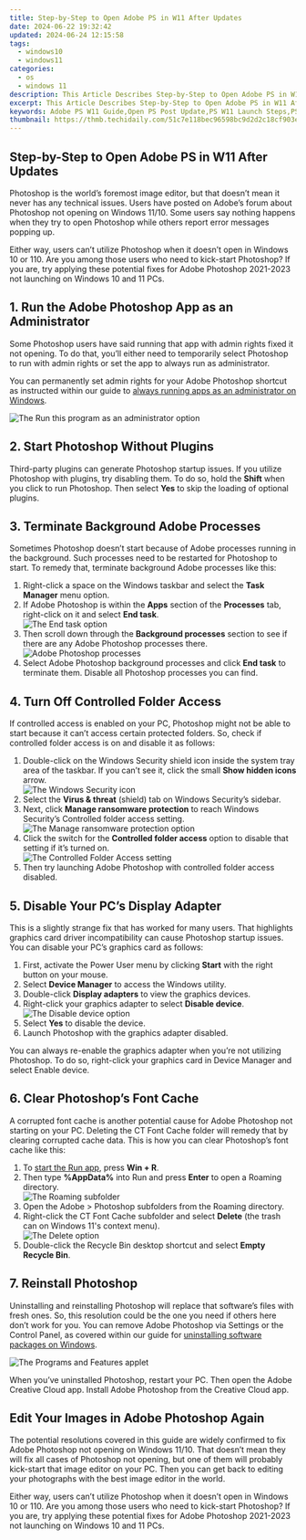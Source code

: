 ```yaml
---
title: Step-by-Step to Open Adobe PS in W11 After Updates
date: 2024-06-22 19:32:42
updated: 2024-06-24 12:15:58
tags:
  - windows10
  - windows11
categories:
  - os
  - windows 11
description: This Article Describes Step-by-Step to Open Adobe PS in W11 After Updates
excerpt: This Article Describes Step-by-Step to Open Adobe PS in W11 After Updates
keywords: Adobe PS W11 Guide,Open PS Post Update,PS W11 Launch Steps,PS Setup in W11,Enable PS W11,Activate PS After Updates,PS W11 Use Cases
thumbnail: https://thmb.techidaily.com/51c7e118bec96598bc9d2d2c18cf903e1dca3cd5201c33fd6a45fd74bf88fe0d.jpg
---
```


## Step-by-Step to Open Adobe PS in W11 After Updates

 Photoshop is the world’s foremost image editor, but that doesn’t mean it never has any technical issues. Users have posted on Adobe’s forum about Photoshop not opening on Windows 11/10\. Some users say nothing happens when they try to open Photoshop while others report error messages popping up.

 Either way, users can’t utilize Photoshop when it doesn’t open in Windows 10 or 110\. Are you among those users who need to kick-start Photoshop? If you are, try applying these potential fixes for Adobe Photoshop 2021-2023 not launching on Windows 10 and 11 PCs.

## 1\. Run the Adobe Photoshop App as an Administrator

 Some Photoshop users have said running that app with admin rights fixed it not opening. To do that, you’ll either need to temporarily select Photoshop to run with admin rights or set the app to always run as administrator.

 You can permanently set admin rights for your Adobe Photoshop shortcut as instructed within our guide to [always running apps as an administrator on Windows](https://www.makeuseof.com/tag/always-run-apps-administrator-windows/).

![The Run this program as an administrator option](https://static1.makeuseofimages.com/wordpress/wp-content/uploads/2023/06/run-this-program-as-administrator3.jpg)

## 2\. Start Photoshop Without Plugins

 Third-party plugins can generate Photoshop startup issues. If you utilize Photoshop with plugins, try disabling them. To do so, hold the **Shift** when you click to run Photoshop. Then select **Yes** to skip the loading of optional plugins.

## 3\. Terminate Background Adobe Processes

 Sometimes Photoshop doesn’t start because of Adobe processes running in the background. Such processes need to be restarted for Photoshop to start. To remedy that, terminate background Adobe processes like this:

1. Right-click a space on the Windows taskbar and select the **Task Manager** menu option.
2. If Adobe Photoshop is within the **Apps** section of the **Processes** tab, right-click on it and select **End task**.  
![The End task option](https://static1.makeuseofimages.com/wordpress/wp-content/uploads/2023/06/end-task-context-menu-option.png)
3. Then scroll down through the **Background processes** section to see if there are any Adobe Photoshop processes there.  
![Adobe Photoshop processes](https://static1.makeuseofimages.com/wordpress/wp-content/uploads/2023/06/adobe-photoshop-processes.jpg)
4. Select Adobe Photoshop background processes and click **End task** to terminate them. Disable all Photoshop processes you can find.

## 4\. Turn Off Controlled Folder Access

 If controlled access is enabled on your PC, Photoshop might not be able to start because it can’t access certain protected folders. So, check if controlled folder access is on and disable it as follows:

1. Double-click on the Windows Security shield icon inside the system tray area of the taskbar. If you can’t see it, click the small **Show hidden icons** arrow.  
![The Windows Security icon](https://static1.makeuseofimages.com/wordpress/wp-content/uploads/2023/06/windows-security-icon.jpg)
2. Select the **Virus & threat** (shield) tab on Windows Security’s sidebar.
3. Next, click **Manage ransomware protection** to reach Windows Security’s Controlled folder access setting.  
![The Manage ransomware protection option](https://static1.makeuseofimages.com/wordpress/wp-content/uploads/2023/06/manage-ransomware-option.jpg)
4. Click the switch for the **Controlled folder access** option to disable that setting if it’s turned on.  
![The Controlled Folder Access setting](https://static1.makeuseofimages.com/wordpress/wp-content/uploads/2023/06/controlled-folder-access-option.jpg)
5. Then try launching Adobe Photoshop with controlled folder access disabled.

## 5\. Disable Your PC’s Display Adapter

 This is a slightly strange fix that has worked for many users. That highlights graphics card driver incompatibility can cause Photoshop startup issues. You can disable your PC’s graphics card as follows:

1. First, activate the Power User menu by clicking **Start** with the right button on your mouse.
2. Select **Device Manager** to access the Windows utility.
3. Double-click **Display adapters** to view the graphics devices.
4. Right-click your graphics adapter to select **Disable device**.  
![The Disable device option](https://static1.makeuseofimages.com/wordpress/wp-content/uploads/2023/06/disable-device-option.jpg)
5. Select **Yes** to disable the device.
6. Launch Photoshop with the graphics adapter disabled.

 You can always re-enable the graphics adapter when you’re not utilizing Photoshop. To do so, right-click your graphics card in Device Manager and select Enable device.

## 6\. Clear Photoshop’s Font Cache

 A corrupted font cache is another potential cause for Adobe Photoshop not starting on your PC. Deleting the CT Font Cache folder will remedy that by clearing corrupted cache data. This is how you can clear Photoshop’s font cache like this:

1. To [start the Run app](https://www.makeuseof.com/windows-open-run-command-dialog-box/), press **Win + R**.
2. Then type **%AppData%** into Run and press **Enter** to open a Roaming directory.  
![The Roaming subfolder](https://static1.makeuseofimages.com/wordpress/wp-content/uploads/2023/06/the-roaming-subfolder.jpg)
3. Open the Adobe > Photoshop subfolders from the Roaming directory.
4. Right-click the CT Font Cache subfolder and select **Delete** (the trash can on Windows 11's context menu).  
![The Delete option](https://static1.makeuseofimages.com/wordpress/wp-content/uploads/2023/06/the-delete-option4.jpg)
5. Double-click the Recycle Bin desktop shortcut and select **Empty Recycle Bin**.

## 7\. Reinstall Photoshop

 Uninstalling and reinstalling Photoshop will replace that software’s files with fresh ones. So, this resolution could be the one you need if others here don’t work for you. You can remove Adobe Photoshop via Settings or the Control Panel, as covered within our guide for [uninstalling software packages on Windows](https://www.makeuseof.com/windows-11-different-ways-to-uninstall-software/).

![The Programs and Features applet](https://static1.makeuseofimages.com/wordpress/wp-content/uploads/2023/06/uninstall-option-1.jpg)

 When you’ve uninstalled Photoshop, restart your PC. Then open the Adobe Creative Cloud app. Install Adobe Photoshop from the Creative Cloud app.

## Edit Your Images in Adobe Photoshop Again

 The potential resolutions covered in this guide are widely confirmed to fix Adobe Photoshop not opening on Windows 11/10\. That doesn’t mean they will fix all cases of Photoshop not opening, but one of them will probably kick-start that image editor on your PC. Then you can get back to editing your photographs with the best image editor in the world.

 Either way, users can’t utilize Photoshop when it doesn’t open in Windows 10 or 110\. Are you among those users who need to kick-start Photoshop? If you are, try applying these potential fixes for Adobe Photoshop 2021-2023 not launching on Windows 10 and 11 PCs.
